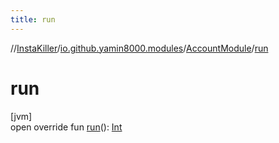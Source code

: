 ```yaml
---
title: run
---
```

//[InstaKiller](../../../index.html)/[io.github.yamin8000.modules](../index.html)/[AccountModule](index.html)/[run](run.html)



# run



[jvm]\
open override fun [run](run.html)(): [Int](https://kotlinlang.org/api/latest/jvm/stdlib/kotlin/-int/index.html)





